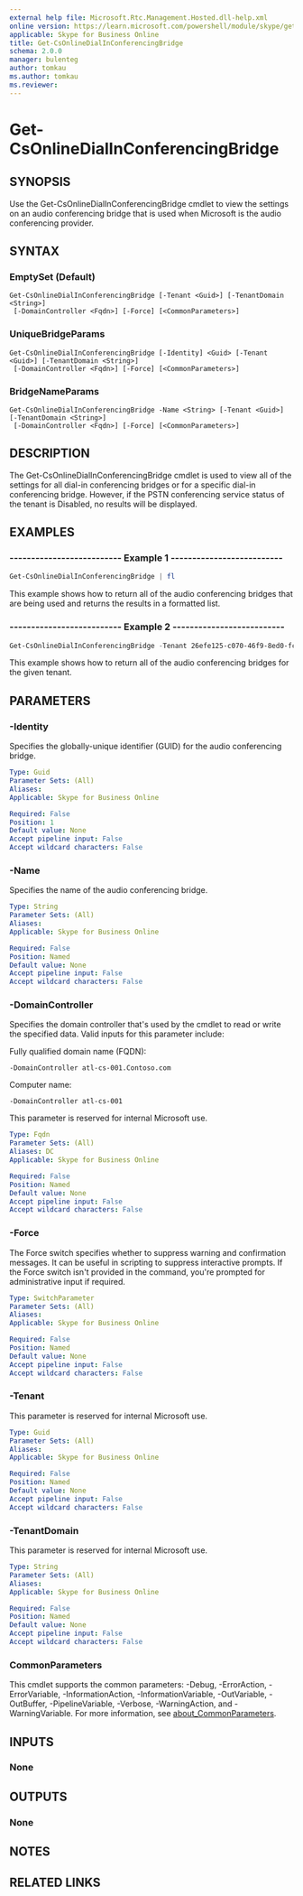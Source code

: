 ```yaml
---
external help file: Microsoft.Rtc.Management.Hosted.dll-help.xml 
online version: https://learn.microsoft.com/powershell/module/skype/get-csonlinedialinconferencingbridge
applicable: Skype for Business Online
title: Get-CsOnlineDialInConferencingBridge
schema: 2.0.0
manager: bulenteg
author: tomkau
ms.author: tomkau
ms.reviewer:
---
```


# Get-CsOnlineDialInConferencingBridge

## SYNOPSIS
Use the Get-CsOnlineDialInConferencingBridge cmdlet to view the settings on an audio conferencing bridge that is used when Microsoft is the audio conferencing provider.

## SYNTAX

### EmptySet (Default)
```
Get-CsOnlineDialInConferencingBridge [-Tenant <Guid>] [-TenantDomain <String>]
 [-DomainController <Fqdn>] [-Force] [<CommonParameters>]
```

### UniqueBridgeParams
```
Get-CsOnlineDialInConferencingBridge [-Identity] <Guid> [-Tenant <Guid>] [-TenantDomain <String>]
 [-DomainController <Fqdn>] [-Force] [<CommonParameters>]
```

### BridgeNameParams
```
Get-CsOnlineDialInConferencingBridge -Name <String> [-Tenant <Guid>] [-TenantDomain <String>]
 [-DomainController <Fqdn>] [-Force] [<CommonParameters>]
```

## DESCRIPTION
The Get-CsOnlineDialInConferencingBridge cmdlet is used to view all of the settings for all dial-in conferencing bridges or for a specific dial-in conferencing bridge.
However, if the PSTN conferencing service status of the tenant is Disabled, no results will be displayed.

## EXAMPLES

### -------------------------- Example 1 --------------------------
```powershell
Get-CsOnlineDialInConferencingBridge | fl
```

This example shows how to return all of the audio conferencing bridges that are being used and returns the results in a formatted list.

### -------------------------- Example 2 --------------------------
```powershell
Get-CsOnlineDialInConferencingBridge -Tenant 26efe125-c070-46f9-8ed0-fc02165a167c
```

This example shows how to return all of the audio conferencing bridges for the given tenant.


## PARAMETERS

### -Identity
Specifies the globally-unique identifier (GUID) for the audio conferencing bridge.

```yaml
Type: Guid
Parameter Sets: (All)
Aliases: 
Applicable: Skype for Business Online

Required: False
Position: 1
Default value: None
Accept pipeline input: False
Accept wildcard characters: False
```

### -Name
Specifies the name of the audio conferencing bridge.

```yaml
Type: String
Parameter Sets: (All)
Aliases: 
Applicable: Skype for Business Online

Required: False
Position: Named
Default value: None
Accept pipeline input: False
Accept wildcard characters: False
```

### -DomainController
Specifies the domain controller that's used by the cmdlet to read or write the specified data.
Valid inputs for this parameter include:

Fully qualified domain name (FQDN): 

`-DomainController atl-cs-001.Contoso.com`

Computer name: 

`-DomainController atl-cs-001`

This parameter is reserved for internal Microsoft use.

```yaml
Type: Fqdn
Parameter Sets: (All)
Aliases: DC
Applicable: Skype for Business Online

Required: False
Position: Named
Default value: None
Accept pipeline input: False
Accept wildcard characters: False
```

### -Force
The Force switch specifies whether to suppress warning and confirmation messages.
It can be useful in scripting to suppress interactive prompts.
If the Force switch isn't provided in the command, you're prompted for administrative input if required.

```yaml
Type: SwitchParameter
Parameter Sets: (All)
Aliases: 
Applicable: Skype for Business Online

Required: False
Position: Named
Default value: None
Accept pipeline input: False
Accept wildcard characters: False
```

### -Tenant
This parameter is reserved for internal Microsoft use.

```yaml
Type: Guid
Parameter Sets: (All)
Aliases: 
Applicable: Skype for Business Online

Required: False
Position: Named
Default value: None
Accept pipeline input: False
Accept wildcard characters: False
```

### -TenantDomain
This parameter is reserved for internal Microsoft use.

```yaml
Type: String
Parameter Sets: (All)
Aliases: 
Applicable: Skype for Business Online

Required: False
Position: Named
Default value: None
Accept pipeline input: False
Accept wildcard characters: False
```

### CommonParameters
This cmdlet supports the common parameters: -Debug, -ErrorAction, -ErrorVariable, -InformationAction, -InformationVariable, -OutVariable, -OutBuffer, -PipelineVariable, -Verbose, -WarningAction, and -WarningVariable. For more information, see [about_CommonParameters](https://go.microsoft.com/fwlink/?LinkID=113216).


## INPUTS

### None


## OUTPUTS

### None


## NOTES


## RELATED LINKS
